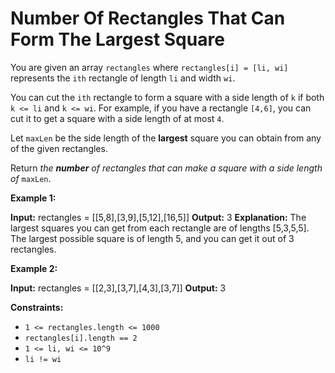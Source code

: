 # Number Of Rectangles That Can Form The Largest Square

You are given an array `rectangles` where `rectangles[i] = [li, wi]` represents the `ith` rectangle of length `li` and width `wi`.

You can cut the `ith` rectangle to form a square with a side length of `k` if both `k <= li` and `k <= wi`. For example, if you have a rectangle `[4,6]`, you can cut it to get a square with a side length of at most `4`.

Let `maxLen` be the side length of the **largest** square you can obtain from any of the given rectangles.

Return _the **number** of rectangles that can make a square with a side length of_ `maxLen`.

**Example 1:**

**Input:** rectangles = \[\[5,8\],\[3,9\],\[5,12\],\[16,5\]\]
**Output:** 3
**Explanation:** The largest squares you can get from each rectangle are of lengths \[5,3,5,5\].
The largest possible square is of length 5, and you can get it out of 3 rectangles.

**Example 2:**

**Input:** rectangles = \[\[2,3\],\[3,7\],\[4,3\],\[3,7\]\]
**Output:** 3

**Constraints:**

* `1 <= rectangles.length <= 1000`
* `rectangles[i].length == 2`
* `1 <= li, wi <= 10^9`
* `li != wi`

